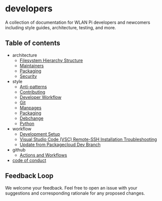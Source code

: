 # developers

A collection of documentation for WLAN Pi developers and newcomers including style guides, architecture, testing, and more.

## Table of contents

* architecture
    - [Filesystem Hierarchy Structure](architecture/FHS.md)
    - [Maintainers](architecture/MAINTAINERS.md)
    - [Packaging](architecture/PACKAGING.md)
    - [Security](architecture/SECURITY.md)
* style
    - [Anti-patterns](style/ANTIPATTERNS.md)
    - [Contributing](style/CONTRIBUTING.md)
    - [Developer Workflow](style/WORKFLOW.md)
    - [Git](style/GIT.md)
    - [Manpages](style/MANPAGES.MD)
    - [Packaging](style/PACKAGING.md)
    - [Debchange](style/DCH.md)
    - [Python](style/PYTHON.md)
* workflow
    - [Development Setup](workflow/development-setup.md)
    - [Visual Studio Code (VSC) Remote-SSH Installation Troubleshooting](workflow/VSC_64bit_kernel_and_32bit_userland.md)
    - [Update from Packagecloud Dev Branch](update-from-dev.md)
* github
    - [Actions and Workflows](github/workflows.md)
* [code of conduct](CODE_OF_CONDUCT.md)

## Feedback Loop

We welcome your feedback. Feel free to open an issue with your suggestions and corresponding rationale for any proposed changes.
